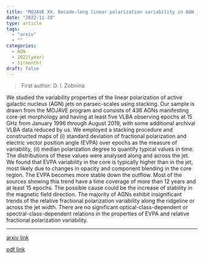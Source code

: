 ```yaml
---
title: "MOJAVE XX. Decade-long linear polarization variability in AGN jets at parsec scales"
date: "2022-11-28"
type: article
tags:
  - "arxiv"
  - ""
categories:
  - AGN
  - 2022(year)
  - 11(month)
draft: false
---
```


> First author: D. I. Zobnina

 We studied the variability properties of the linear polarization of active
galactic nucleus (AGN) jets on parsec-scales using stacking. Our sample is
drawn from the MOJAVE program and consists of 436 AGNs manifesting core-jet
morphology and having at least five VLBA observing epochs at 15 GHz from
January 1996 through August 2019, with some additional archival VLBA data
reduced by us. We employed a stacking procedure and constructed maps of (i)
standard deviation of fractional polarization and electric vector position
angle (EVPA) over epochs as the measure of variability, (ii) median
polarization degree to quantify typical values in time. The distributions of
these values were analysed along and across the jet. We found that EVPA
variability in the core is typically higher than in the jet, most likely due to
changes in opacity and component blending in the core region. The EVPA becomes
more stable down the outflow. Most of the sources showing this trend have a
time coverage of more than 12 years and at least 15 epochs. The possible cause
could be the increase of stability in the magnetic field direction. The
majority of AGNs exhibit insignificant trends of the relative fractional
polarization variability along the ridgeline or across the jet width. There are
no significant optical-class-dependent or spectral-class-dependent relations in
the properties of EVPA and relative fractional polarization variability.

---
[arxiv link](http://arxiv.org/abs/2211.15624v1)

[pdf link](http://arxiv.org/pdf/2211.15624v1)